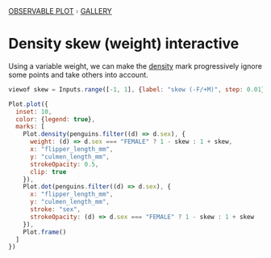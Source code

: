 <div style="color: grey; font: 13px/25.5px var(--sans-serif); text-transform: uppercase;"><h1 style="display: none;">Plot: Density skew (weight) interactive</h1><a href="/plot">Observable Plot</a> › <a href="/@observablehq/plot-gallery">Gallery</a></div>

# Density skew (weight) interactive

Using a variable weight, we can make the [density](https://observablehq.com/plot/marks/density) mark progressively ignore some points and take others into account.

```js
viewof skew = Inputs.range([-1, 1], {label: "skew (-F/+M)", step: 0.01})
```

```js echo
Plot.plot({
  inset: 10,
  color: {legend: true},
  marks: [
    Plot.density(penguins.filter((d) => d.sex), {
      weight: (d) => d.sex === "FEMALE" ? 1 - skew : 1 + skew,
      x: "flipper_length_mm",
      y: "culmen_length_mm",
      strokeOpacity: 0.5,
      clip: true
    }),
    Plot.dot(penguins.filter((d) => d.sex), {
      x: "flipper_length_mm",
      y: "culmen_length_mm",
      stroke: "sex",
      strokeOpacity: (d) => d.sex === "FEMALE" ? 1 - skew : 1 + skew
    }),
    Plot.frame()
  ]
})
```
